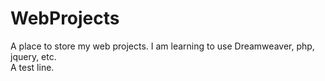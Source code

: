 WebProjects
===========

A place to store my web projects.  I am learning to use Dreamweaver, php, jquery, etc.  
A test line.

